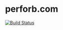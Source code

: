 # perforb.com
[![Build Status](https://travis-ci.org/perforb/perforb.com.svg?branch=master)](https://travis-ci.org/perforb/perforb.com)